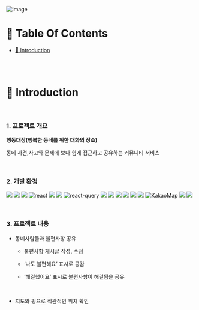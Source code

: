 ![image](https://github.com/ACTION-BOSS/Front-end/assets/56420106/77ec1890-e182-4f4e-b3e2-68c672719eba)

# 📌 Table Of Contents

- [📖 Introduction](#-introduction)
<!-- - [🙋 My Role](#-my-role)
- [🔎 Detail](#-detail)
- [💡 Review](#-review)
- [✔ To Do List](#-to-do-list) -->

<br />
<br />

# 📖 Introduction

<br />

### 1. 프로젝트 개요

**행동대장(행복한 동네를 위한 대화의 장소)**

동네 사건,사고와 문제에 보다 쉽게 접근하고 공유하는 커뮤니티 서비스

  <br />

### 2. 개발 환경

<img src="https://img.shields.io/badge/html5-E34F26?style=for-the-badge&logo=html5&logoColor=white"> <img src="https://img.shields.io/badge/javascript-F7DF1E?style=for-the-badge&logo=javascript&logoColor=black"> <img src="https://img.shields.io/badge/typescript-3178C6?style=for-the-badge&logo=typescript&logoColor=efefee"/> ![react](https://img.shields.io/badge/react-61DAFB?style=for-the-badge&logo=react&logoColor=white) <img src="https://img.shields.io/badge/styledcomponents-DB7093?style=for-the-badge&logo=styledcomponents&logoColor=efefee"/> <img src="https://img.shields.io/badge/Axios-5A29E4?style=for-the-badge&logo=Axios&logoColor=white"> ![react-query](https://img.shields.io/badge/react--query-FF4154?style=for-the-badge&logo=reactquery&logoColor=white) <img src="https://img.shields.io/badge/recoil-3578E5?style=for-the-badge&logo=recoil&logoColor=efefee"/> <img src="https://img.shields.io/badge/reactrouter-CA4245?style=for-the-badge&logo=reactrouter&logoColor=efefee"/> <img src="https://img.shields.io/badge/amazons3-569A31?style=for-the-badge&logo=amazons3&logoColor=efefee"/> <img src="https://img.shields.io/badge/route53-E34F26?style=for-the-badge&logo=route53&logoColor=white"> <img src="https://img.shields.io/badge/cloudinary-3578E5?style=for-the-badge&logo=cloudinary&logoColor=efefee"/> <img src="https://img.shields.io/badge/amazonaws-232F3E?style=for-the-badge&logo=vercel&logoColor=efefee"/> ![KakaoMap](https://img.shields.io/badge/kakaomap-ffcd00.svg?style=for-the-badge&logo=GoogleMaps&logoColor=#015ffa) <img src="https://img.shields.io/badge/github-181717?style=for-the-badge&logo=github&logoColor=white"> <img src="https://img.shields.io/badge/GitHub Actions-2088FF?style=for-the-badge&logo=GitHub Actions&logoColor=white">

  <br />

### 3. 프로젝트 내용

- 동네사람들과 불편사항 공유

  - 불편사항 게시글 작성, 수정

  - ‘나도 불편해요’ 표시로 공감

  - ‘해결했어요’ 표시로 불편사항이 해결됨을 공유

 <br />

- 지도와 핑으로 직관적인 위치 확인
